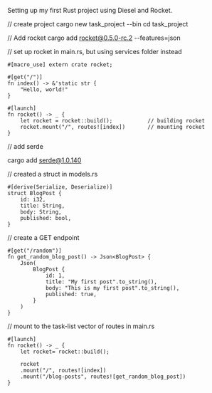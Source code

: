 Setting up my first Rust project using Diesel and Rocket.

// create project
cargo new task_project --bin
cd task_project

// Add rocket
cargo add rocket@0.5.0-rc.2 --features=json

// set up rocket in main.rs, but using services folder instead

    #[macro_use] extern crate rocket;

    #[get("/")]
    fn index() -> &'static str {
        "Hello, world!"
    }

    #[launch]
    fn rocket() -> _ {
        let rocket = rocket::build();           // building rocket
        rocket.mount("/", routes![index])       // mounting rocket
    }

// add serde

cargo add serde@1.0.140

// created a struct in models.rs

    #[derive(Serialize, Deserialize)]
    struct BlogPost {
        id: i32,
        title: String,
        body: String,
        published: bool,
    }

// create a GET endpoint

    #[get("/random")]
    fn get_random_blog_post() -> Json<BlogPost> {
        Json(
            BlogPost {
                id: 1,
                title: "My first post".to_string(),
                body: "This is my first post".to_string(),
                published: true,
            }
        )
    }

// mount to the task-list vector of routes in main.rs

    #[launch]
    fn rocket() -> _ {
        let rocket= rocket::build();
        
        rocket
        .mount("/", routes![index])
        .mount("/blog-posts", routes![get_random_blog_post])
    }